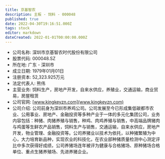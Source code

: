 ```yaml
---
title: 京基智农
description: 主板 - 饲料 - 000048
published: true
date: 2022-04-30T19:16:51.000Z
tags: stock
editor: markdown
dateCreated: 2022-01-01T00:00:00.000Z
---
```


- 公司名称: 深圳市京基智农时代股份有限公司
- 股票代码: 000048.SZ
- 所在地: 广东 - 深圳市
- 成立日期: 1979年01月01日
- 注册资本: 52,323.925万元
- 法定代表人: 熊伟
- 主营业务: 饲料生产，房地产开发，自来水供应，养殖业，交通运输，商业贸易，房屋租赁
- 公司官网: [www.kingkeyzn.com](www.kingkeyzn.com)
- 公司介绍: 公司前身为深圳市养鸡公司。公司发展至今已形成集低碳都市农业、公用事业、房地产、金融投资等多种产业于一体的多元化集团公司，业务内容包括：种猪、肉猪养殖与销售，种鸡、肉鸡养殖与销售，中高端品牌猪肉与鸡蛋等生鲜农产品销售，饲料生产与销售，交通运输，自来水供应，房地产开发，物业管理、金融投资等。公司养猪业以技术为依托，以种猪繁殖为中心，大力培育新品种，实现农业的科技化，在农业部种猪质量检测中心测定评比中多次获得好成绩，公司养猪场连年被评为健康与合格猪场、原种猪场合格单位、重点生猪养殖场、先进养猪企业。


